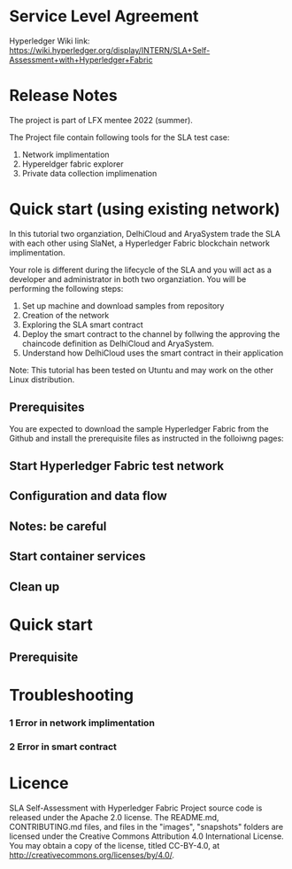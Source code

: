 # Service Level Agreement


 Hyperledger Wiki link: https://wiki.hyperledger.org/display/INTERN/SLA+Self-Assessment+with+Hyperledger+Fabric 
 
# Release Notes

The project is part of LFX mentee 2022 (summer).

The Project file contain following tools for the SLA test case:

1. Network implimentation 
2. Hypereldger fabric explorer
3. Private data collection implimenation

# Quick start (using existing network)
 In this tutorial two organziation, DelhiCloud and AryaSystem trade the SLA with each other using SlaNet, a Hyperledger Fabric blockchain network implimentation.

 Your role is different during the lifecycle of the SLA and you will act as a developer and administrator in both two organziation. You will be performing the following steps:

 1. Set up machine and download samples from repository
 2. Creation of the network
 3. Exploring the SLA smart contract
 4. Deploy the smart contract to the channel by follwing the approving the chaincode definition as DelhiCloud and AryaSystem.
 5. Understand how DelhiCloud uses the smart contract in their application

Note: This tutorial has been tested on Utuntu and may work on the other Linux distribution.

## Prerequisites

You are expected to download the sample Hyperledger Fabric from the Github and install the prerequisite files as instructed in the folloiwng pages: 

## Start Hyperledger Fabric test network

## Configuration and data flow

## Notes: be careful

## Start container services

## Clean up

# Quick start
## Prerequisite

# Troubleshooting
### 1 Error in network implimentation

### 2 Error in smart contract









# Licence
SLA Self-Assessment with Hyperledger Fabric Project source code is released under the Apache 2.0 license. The README.md, CONTRIBUTING.md files, and files in the "images", "snapshots" folders are licensed under the Creative Commons Attribution 4.0 International License. You may obtain a copy of the license, titled CC-BY-4.0, at http://creativecommons.org/licenses/by/4.0/.

